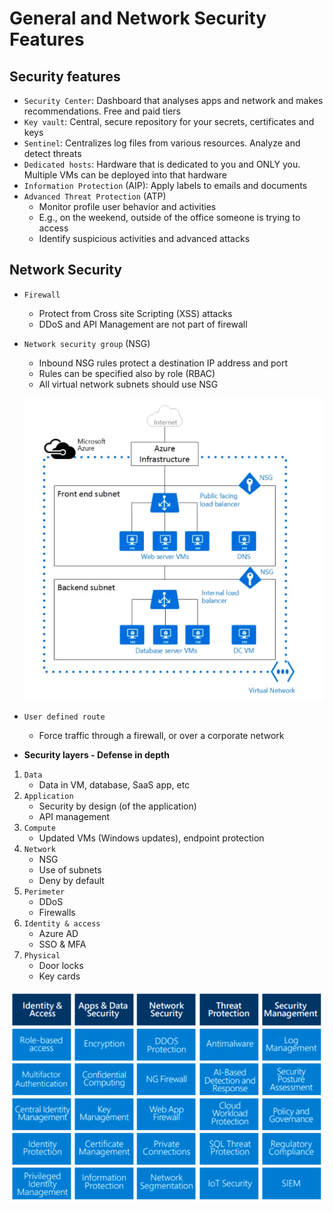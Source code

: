 # General and Network Security Features

## Security features

- `Security Center`: Dashboard that analyses apps and network and makes recommendations. Free and paid tiers
- `Key vault`: Central, secure repository for your secrets, certificates and keys
- `Sentinel`: Centralizes log files from various resources. Analyze and detect threats
- `Dedicated hosts`: Hardware that is dedicated to you and ONLY you. Multiple VMs can be deployed into that hardware
- `Information Protection` (AIP): Apply labels to emails and documents
- `Advanced Threat Protection` (ATP)
  - Monitor profile user behavior and activities
  - E.g., on the weekend, outside of the office someone is trying to access
  - Identify suspicious activities and advanced attacks

## Network Security

- `Firewall`

  - Protect from Cross site Scripting (XSS) attacks
  - DDoS and API Management are not part of firewall

- `Network security group` (NSG)

  - Inbound NSG rules protect a destination IP address and port
  - Rules can be specified also by role (RBAC)
  - All virtual network subnets should use NSG

  ![Network security group](./images/network-security-group.png)

- `User defined route`

  - Force traffic through a firewall, or over a corporate network

- **Security layers - Defense in depth**

1. `Data`
   - Data in VM, database, SaaS app, etc
1. `Application`
   - Security by design (of the application)
   - API management
1. `Compute`
   - Updated VMs (Windows updates), endpoint protection
1. `Network`
   - NSG
   - Use of subnets
   - Deny by default
1. `Perimeter`
   - DDoS
   - Firewalls
1. `Identity & access`
   - Azure AD
   - SSO & MFA
1. `Physical`
   - Door locks
   - Key cards

![Network Security](./images/network-security.png)
